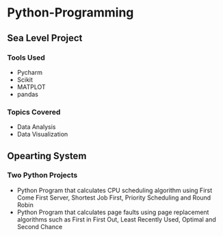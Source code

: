 # Python-Programming

## Sea Level Project
### Tools Used
* Pycharm
* Scikit
* MATPLOT
* pandas
### Topics Covered
* Data Analysis
* Data Visualization

## Opearting System
### Two Python Projects
* Python Program that calculates CPU scheduling algorithm using First Come First Server, Shortest Job First, Priority Scheduling and Round Robin
* Python Program that calculates page faults using page replacement algorithms such as First in First Out, Least Recently Used, Optimal and Second Chance

